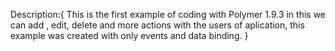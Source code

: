 Description:{
	This is the first example of coding with Polymer 1.9.3
	in this we can add , edit, delete and more actions 
	with the users of aplication, this example was created 
	with only events and data binding.
}
